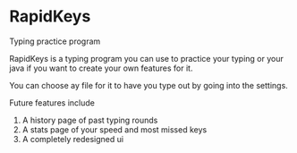 # RapidKeys
Typing practice program

RapidKeys is a typing program you can use to practice your typing or your java if you want to create your own features for it.

You can choose ay file for it to have you type out by going into the settings.

Future features include 
1) A history page of past typing rounds
2) A stats page of your speed and most missed keys
3) A completely redesigned ui
